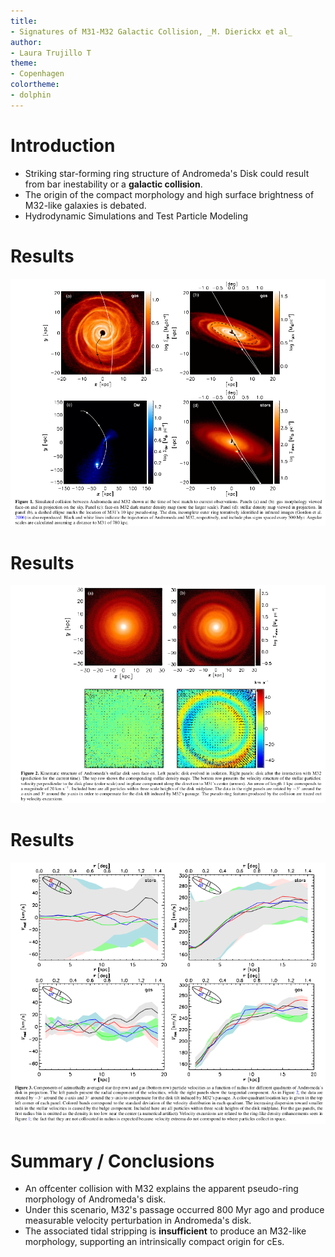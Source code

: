 ```yaml
---
title:
- Signatures of M31-M32 Galactic Collision, _M. Dierickx et al_
author:
- Laura Trujillo T
theme:
- Copenhagen
colortheme:
- dolphin
---
```

# Introduction


+ Striking star-forming ring structure of Andromeda's Disk could result from bar
inestability or a **galactic collision**.
+ The origin of the compact morphology and high surface brightness of M32-like
galaxies is debated.
+ Hydrodynamic Simulations and Test Particle Modeling

# Results

![Simulated Collision between Andromeda and M32](figure1.png)

# Results

![Kinematic Structure of Andromeda's Stellar Disk seen Face-on](figure2.png)

# Results

![Components of Azimuthally Averaged Star and Gas Velocities](figure3.png)

# Summary / Conclusions

+ An offcenter collision with M32 explains the apparent pseudo-ring morphology
of Andromeda's disk.
+ Under this scenario, M32's passage occurred 800 Myr ago and produce measurable
velocity perturbation in Andromeda's disk.
+ The associated tidal stripping is **insufficient** to produce an M32-like
morphology, supporting an intrinsically compact origin for cEs.
